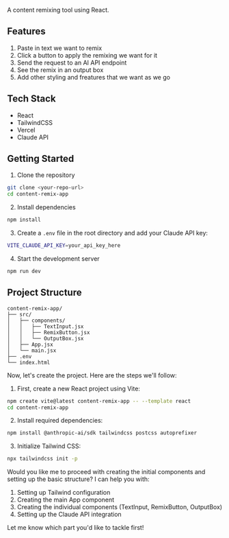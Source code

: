 A content remixing tool using React.

## Features

1. Paste in text we want to remix
2. Click a button to apply the remixing we want for it
3. Send the request to an AI API endpoint
4. See the remix in an output box
5. Add other styling and freatures that we want as we go

## Tech Stack

- React
- TailwindCSS
- Vercel
- Claude API

## Getting Started

1. Clone the repository
```bash
git clone <your-repo-url>
cd content-remix-app
```

2. Install dependencies
```bash
npm install
```

3. Create a `.env` file in the root directory and add your Claude API key:
```bash
VITE_CLAUDE_API_KEY=your_api_key_here
```

4. Start the development server
```bash
npm run dev
```

## Project Structure

```
content-remix-app/
├── src/
│   ├── components/
│   │   ├── TextInput.jsx
│   │   ├── RemixButton.jsx
│   │   └── OutputBox.jsx
│   ├── App.jsx
│   └── main.jsx
├── .env
└── index.html
```

Now, let's create the project. Here are the steps we'll follow:

1. First, create a new React project using Vite:
```bash
npm create vite@latest content-remix-app -- --template react
cd content-remix-app
```

2. Install required dependencies:
```bash
npm install @anthropic-ai/sdk tailwindcss postcss autoprefixer
```

3. Initialize Tailwind CSS:
```bash
npx tailwindcss init -p
```

Would you like me to proceed with creating the initial components and setting up the basic structure? I can help you with:

1. Setting up Tailwind configuration
2. Creating the main App component
3. Creating the individual components (TextInput, RemixButton, OutputBox)
4. Setting up the Claude API integration

Let me know which part you'd like to tackle first!